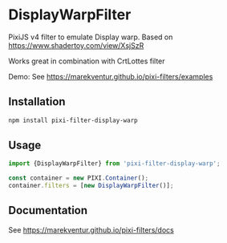 # DisplayWarpFilter

PixiJS v4 filter to emulate Display warp. Based on https://www.shadertoy.com/view/XsjSzR

Works great in combination with CrtLottes filter

Demo: See https://marekventur.github.io/pixi-filters/examples

## Installation

```bash
npm install pixi-filter-display-warp
```

## Usage

```js
import {DisplayWarpFilter} from 'pixi-filter-display-warp';

const container = new PIXI.Container();
container.filters = [new DisplayWarpFilter()];
```

## Documentation

See https://marekventur.github.io/pixi-filters/docs
